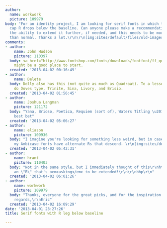 ```yaml
---
author:
  name: workwork
  picture: 109979
body: "For an identity project, I am looking for serif fonts in which the leg of the
  cap R drops below the baseline. Can anyone please make a recommendation? I have
  the ability to extend it further, if needed, and this needs to be more exaggerated
  than normal. Thanks a lot.\r\n\r\n[img:sites/default/files/old-images/ra_4271.jpg]"
comments:
- author:
    name: John Hudson
    picture: 110397
  body: <a href="http://www.fontshop.com/fonts/downloads/fontfont/ff_quadraat_pro/">Quadraat</a>
    might be a good place to start.
  created: '2013-04-02 00:16:49'
- author:
    name: Delete
  body: Dolly also has this (not quite as much as Quadraat). To a lesser extent, so
    do Doves type, Trinite, Sina, Livory, and Brisio.
  created: '2013-04-02 01:56:45'
- author:
    name: Joshua Langman
    picture: 121172
  body: "Yana, Brioso, Poetica, Requiem (sort of), Waters Titling \u2014 maybe your
    best bet"
  created: '2013-04-02 05:06:27'
- author:
    name: eliason
    picture: 109936
  body: "I imagine you're looking for something less weird, but in case it's useful
    my Ambicase fonts have alternate Rs that descend. \r\n[img:sites/default/files/old-images/ambicaser_4199.png]"
  created: '2013-04-02 05:42:31'
- author:
    name: hrant
    picture: 110403
  body: "Not in the same style, but I immediately thought of this\r\nhttp://www.fontbureau.com/fonts/Parkinson/\r\nwith
    an \"R\" that's <em>asking</em> to be extended!\r\n\r\nhhp\r\n"
  created: '2013-04-02 06:01:26'
- author:
    name: workwork
    picture: 109979
  body: "Thanks, everyone for the great picks, and for the inspiration!\r\n\r\nKind
    regards,\r\nEric"
  created: '2013-04-02 16:09:29'
date: '2013-04-01 23:27:26'
title: Serif fonts with R leg below baseline

---
```

